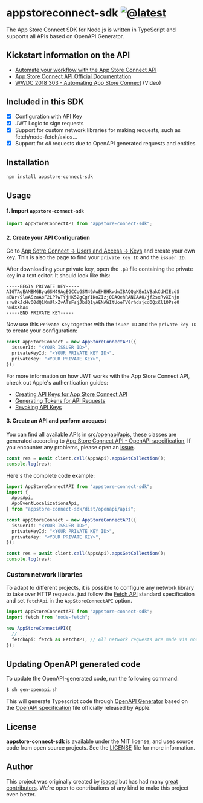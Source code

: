 # appstoreconnect-sdk [![@latest](https://img.shields.io/npm/v/appstore-connect-sdk.svg)](https://www.npmjs.com/package/appstore-connect-sdk)

The App Store Connect SDK for Node.js is written in TypeScript and supports all APIs based on OpenAPI Generator.

## Kickstart information on the API

- [Automate your workflow with the App Store Connect API](https://developer.apple.com/app-store-connect/api/)
- [App Store Connect API Official Documentation](https://developer.apple.com/documentation/appstoreconnectapi)
- [WWDC 2018 303 - Automating App Store Connect](https://developer.apple.com/videos/play/wwdc2018/303/) (Video)

## Included in this SDK

- [x] Configuration with API Key
- [x] JWT Logic to sign requests
- [x] Support for custom network libraries for making requests, such as fetch/node-fetch/axios...
- [x] Support for _all_ requests due to OpenAPI generated requests and entities

## Installation

```bash
npm install appstore-connect-sdk
```

## Usage

#### 1. Import `appstore-connect-sdk`

```typescript
import AppStoreConnectAPI from "appstore-connect-sdk";
```

#### 2. Create your API Configuration

Go to [App Sotre Connect -> Users and Access -> Keys](https://appstoreconnect.apple.com/access/api) and create your own key. This is also the page to find your `private key ID` and the `issuer ID`.

After downloading your private key, open the `.p8` file containing the private key in a text editor. It should look like this:

```
-----BEGIN PRIVATE KEY-----
AIGTAgEAMBMGByqGSM49AgEGCCqGSM49AwEHBHkwdwIBAQQgKEn1VBakCdHIEcdS
aBWr/9laASzaAbF2LP7wTYjHK52gCgYIKoZIzj0DAQehRANCAAQ/jf2sxRvXEhjn
srw8kJcHvO0dQ1KmUlxZvATsFsjJbdQ1yAENAWItUoeTV0rhdajcdOQxKl1OPse0
nNdXXbA4
-----END PRIVATE KEY-----
```

Now use this `Private Key` together with the `isuer ID` and the `private key ID` to create your configuration:

```typescript
const appStoreConnect = new AppStoreConnectAPI({
  issuerId: "<YOUR ISSUER ID>",
  privateKeyId: "<YOUR PRIVATE KEY ID>",
  privateKey: "<YOUR PRIVATE KEY>",
});
```

For more information on how JWT works with the App Store Connect API, check out Apple's authentication guides:

- [Creating API Keys for App Store Connect API](https://developer.apple.com/documentation/appstoreconnectapi/creating_api_keys_for_app_store_connect_api)
- [Generating Tokens for API Requests](https://developer.apple.com/documentation/appstoreconnectapi/generating_tokens_for_api_requests)
- [Revoking API Keys](https://developer.apple.com/documentation/appstoreconnectapi/revoking_api_keys)

#### 3. Create an API and perform a request

You can find all available APIs in [src/openapi/apis](https://github.com/isaced/appstore-connect-sdk/tree/main/src/openapi/apis), these classes are generated according to [App Store Connect API - OpenAPI specification](https://developer.apple.com/sample-code/app-store-connect/app-store-connect-openapi-specification.zip), If you encounter any problems, please open an [issue](https://github.com/isaced/appstore-connect-sdk/issues).

```typescript
const res = await client.call(AppsApi).appsGetCollection();
console.log(res);
```

Here's the complete code example:

```typescript
import AppStoreConnectAPI from "appstore-connect-sdk";
import {
  AppsApi,
  AppEventLocalizationsApi,
} from "appstore-connect-sdk/dist/openapi/apis";

const appStoreConnect = new AppStoreConnectAPI({
  issuerId: "<YOUR ISSUER ID>",
  privateKeyId: "<YOUR PRIVATE KEY ID>",
  privateKey: "<YOUR PRIVATE KEY>",
});

const res = await client.call(AppsApi).appsGetCollection();
console.log(res);
```

### Custom network libraries

To adapt to different projects, it is possible to configure any network library to take over HTTP requests. just follow the [Fetch API](https://developer.mozilla.org/en-US/docs/Web/API/fetch) standard specification and set `fetchApi` in the `AppStoreConnectAPI` option.

```typescript
import AppStoreConnectAPI from "appstore-connect-sdk";
import fetch from "node-fetch";

new AppStoreConnectAPI({
  // ...
  fetchApi: fetch as FetchAPI, // All network requests are made via node-fetch
});
```

## Updating OpenAPI generated code

To update the OpenAPI-generated code, run the following command:

```bash
$ sh gen-openapi.sh
```

This will generate Typescript code through [OpenAPI Generator](https://openapi-generator.tech/) based on the [OpenAPI specification](https://github.com/isaced/appstore-connect-sdk/blob/fdabb5bb414e9e3c02341ac1fa3238a5bfa15c30/app_store_connect_api_2.2_openapi.json) file officially released by Apple.

## License

**appstore-connect-sdk** is available under the MIT license, and uses source code from open source projects. See the [LICENSE](https://github.com/isaced/appstore-connect-sdk/blob/main/LICENSE) file for more information.

## Author

This project was originally created by [isaced](https://github.com/isaced) but has had many [great contributors](https://github.com/isaced/appstore-connect-sdk/graphs/contributors). We're open to contributions of any kind to make this project even better.
